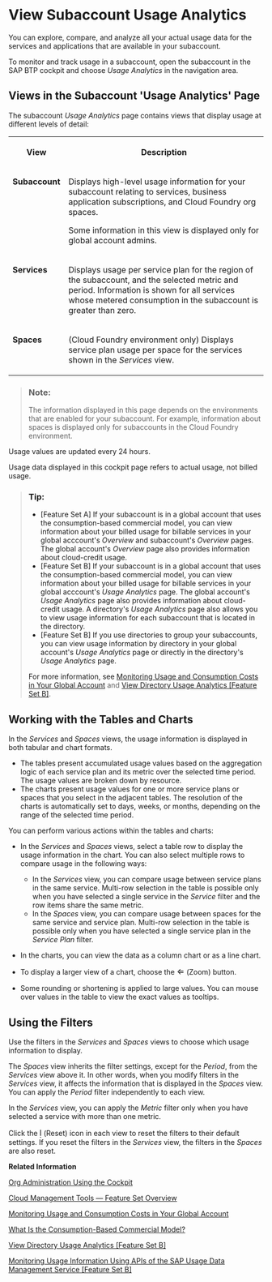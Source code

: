 <!-- loio8f4d9db9ecb34b08865c2c7a61d7719f -->

<link rel="stylesheet" type="text/css" href="../css/sap-icons.css"/>

# View Subaccount Usage Analytics

You can explore, compare, and analyze all your actual usage data for the services and applications that are available in your subaccount.

To monitor and track usage in a subaccount, open the subaccount in the SAP BTP cockpit and choose *Usage Analytics* in the navigation area.



<a name="loio8f4d9db9ecb34b08865c2c7a61d7719f__section_xyh_sjc_tdb"/>

## Views in the Subaccount 'Usage Analytics' Page

The subaccount *Usage Analytics* page contains views that display usage at different levels of detail:


<table>
<tr>
<th valign="top">

View

</th>
<th valign="top">

Description

</th>
</tr>
<tr>
<td valign="top">

**Subaccount** 

</td>
<td valign="top">

Displays high-level usage information for your subaccount relating to services, business application subscriptions, and Cloud Foundry org spaces.

Some information in this view is displayed only for global account admins.

</td>
</tr>
<tr>
<td valign="top">

**Services** 

</td>
<td valign="top">

Displays usage per service plan for the region of the subaccount, and the selected metric and period. Information is shown for all services whose metered consumption in the subaccount is greater than zero.

</td>
</tr>
<tr>
<td valign="top">

**Spaces** 

</td>
<td valign="top">

\(Cloud Foundry environment only\) Displays service plan usage per space for the services shown in the *Services* view.

</td>
</tr>
</table>

> ### Note:  
> The information displayed in this page depends on the environments that are enabled for your subaccount. For example, information about spaces is displayed only for subaccounts in the Cloud Foundry environment.

Usage values are updated every 24 hours.

Usage data displayed in this cockpit page refers to actual usage, not billed usage.

> ### Tip:  
> -   \[Feature Set A\] If your subaccount is in a global account that uses the consumption-based commercial model, you can view information about your billed usage for billable services in your global acccount's *Overview* and subaccount's *Overview* pages. The global account's *Overview* page also provides information about cloud-credit usage.
> -   \[Feature Set B\] If your subaccount is in a global account that uses the consumption-based commercial model, you can view information about your billed usage for billable services in your global acccount's *Usage Analytics* page. The global account's *Usage Analytics* page also provides information about cloud-credit usage. A directory's *Usage Analytics* page also allows you to view usage information for each subaccount that is located in the directory.
> -   \[Feature Set B\] If you use directories to group your subaccounts, you can view usage information by directory in your global account's *Usage Analytics* page or directly in the directory's *Usage Analytics* page.
> 
> For more information, see [Monitoring Usage and Consumption Costs in Your Global Account](monitoring-usage-and-consumption-costs-in-your-global-account-de6f0db.md) and [View Directory Usage Analytics \[Feature Set B\]](view-directory-usage-analytics-feature-set-b-a287782.md).



<a name="loio8f4d9db9ecb34b08865c2c7a61d7719f__section_ynm_hd4_tdb"/>

## Working with the Tables and Charts

In the *Services* and *Spaces* views, the usage information is displayed in both tabular and chart formats.

-   The tables present accumulated usage values based on the aggregation logic of each service plan and its metric over the selected time period. The usage values are broken down by resource.
-   The charts present usage values for one or more service plans or spaces that you select in the adjacent tables. The resolution of the charts is automatically set to days, weeks, or months, depending on the range of the selected time period.

You can perform various actions within the tables and charts:

-   In the *Services* and *Spaces* views, select a table row to display the usage information in the chart. You can also select multiple rows to compare usage in the following ways:
    -   In the *Services* view, you can compare usage between service plans in the same service. Multi-row selection in the table is possible only when you have selected a single service in the *Service* filter and the row items share the same metric.
    -   In the *Spaces* view, you can compare usage between spaces for the same service and service plan. Multi-row selection in the table is possible only when you have selected a single service plan in the *Service Plan* filter.

-   In the charts, you can view the data as a column chart or as a line chart.
-   To display a larger view of a chart, choose the <span style="font-size:16px;"><span class="SAP-icons"></span></span> \(Zoom\) button.
-   Some rounding or shortening is applied to large values. You can mouse over values in the table to view the exact values as tooltips.



<a name="loio8f4d9db9ecb34b08865c2c7a61d7719f__section_bqr_pd4_tdb"/>

## Using the Filters

Use the filters in the *Services* and *Spaces* views to choose which usage information to display.

The *Spaces* view inherits the filter settings, except for the *Period*, from the *Services* view above it. In other words, when you modify filters in the *Services* view, it affects the information that is displayed in the *Spaces* view. You can apply the *Period* filter independently to each view.

In the *Services* view, you can apply the *Metric* filter only when you have selected a service with more than one metric.

Click the <span style="font-size:16px;"><span class="SAP-icons"></span></span> \(Reset\) icon in each view to reset the filters to their default settings. If you reset the filters in the *Services* view, the filters in the *Spaces* are also reset.

**Related Information**  


[Org Administration Using the Cockpit](org-administration-using-the-cockpit-c4c25cc.md "In the Cloud Foundry enviroment, manage orgs, spaces and space quota plans using the SAP BTP cockpit.")

[Cloud Management Tools — Feature Set Overview](../10-concepts/cloud-management-tools-feature-set-overview-caf4e4e.md "Cloud management tools represent the group of technologies designed for managing SAP BTP.")

[Monitoring Usage and Consumption Costs in Your Global Account](monitoring-usage-and-consumption-costs-in-your-global-account-de6f0db.md "In a global account that uses the consumption-based commercial model, you can monitor the usage of billed services and your consumption costs in the SAP BTP cockpit.")

[What Is the Consumption-Based Commercial Model?](../10-concepts/what-is-the-consumption-based-commercial-model-7047eb4.md "With the consumption-based model, your organization purchases an entitlement to all current and future SAP BTP services that are eligible for this model. Throughout the duration of your contract, you have complete flexibility to turn services on and off and to switch between services as your business requires.")

[View Directory Usage Analytics \[Feature Set B\]](view-directory-usage-analytics-feature-set-b-a287782.md "You can explore, compare, and analyze all your actual usage data for the services and applications that are available in your directory.")

[Monitoring Usage Information Using APIs of the SAP Usage Data Management Service \[Feature Set B\]](monitoring-usage-information-using-apis-of-the-sap-usage-data-management-service-featur-bf2b304.md "Provides information about using the Resource Consumption APIs of the SAP Usage Data Management service for SAP BTP for gathering, storing, and making usage information available for all services and applications in all regions in a cloud deployment. This information is for the purpose of central analysis, reporting, and license auditing.")

